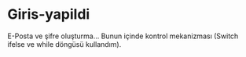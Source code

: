 # Giris-yapildi
E-Posta ve şifre oluşturma... Bunun içinde kontrol mekanizması (Switch ifelse ve while döngüsü kullandım).
